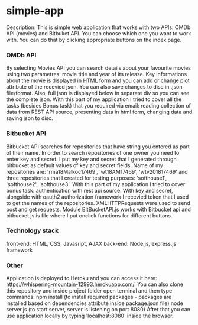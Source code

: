 # simple-app
Description: This is simple web application that works with two APIs: OMDb API (movies) and Bitbuket API. You can choose which one you want to work with. You can do that by clicking appropriate buttons on the index page. 

### OMDb API
By selecting Movies API you can search details about your favourite movies using two parametres: movie title and year of its release. Key informations about the movie is displayed in HTML form and you can add or change plot attribute of the recevied json. You can also save changes to disc in .json file/format. Also, full json is displayed below in separate div so you can see the complete json. 
With this part of my application I tried to cover all the tasks (besides Bonus task) that you required via email: reading collection of data from REST API source, presenting data in html form, changing data and saving json to disc.

### Bitbucket API
Bitbucket API searches for repositories that have string you entered as part of their name. In order to search repositories of one owner you need to enter key and secret. I put my key and secret that I generated through bitbucket as default values of key and secret fields. Name of my repositories are: 'rma18Malkoc17469', 'wt18AM17469', 'wtv201817469' and three repositories that I created for testing purposes: 'softhouse1', 'softhouse2', 'softhouse3'. With this part of my application I tried to cover bonus task: authentication with rest api source. With key and secret, alongside with oauth2 authorization framework I recevied token that I used to get the names of the repositories. XMLHTTPRequests were used to send post and get requests. Module BitBucketAPI.js works with Bitbucket api and bitbucket.js is file where I put onclick functions for different buttons.

### Technology stack
front-end: HTML, CSS, Javasript, AJAX
back-end: Node.js, express.js framework

### Other
Application is deployed to Heroku and you can access it here: https://whispering-mountain-12993.herokuapp.com/. You can also clone this repository and inside project folder open terminal and then type commands:
npm install (to install required packages - packages are installed based on dependencies attribute inside package.json file)
node server.js (to start server, server is listening on port 8080)
After that you can use application locally by typing 'localhost:8080' inside the browser.


